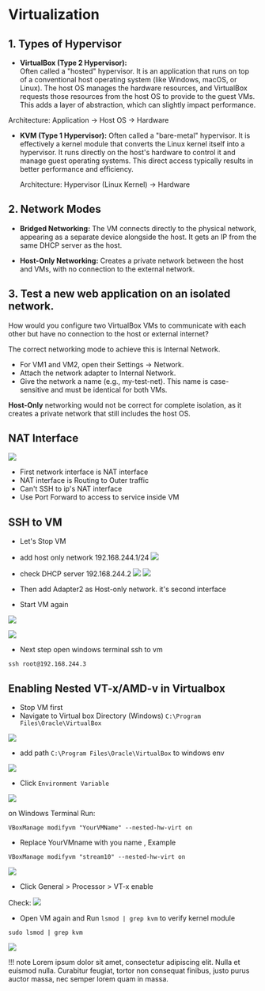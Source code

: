 # Virtualization


## 1. Types of Hypervisor

- **VirtualBox (Type 2 Hypervisor):**   
  Often called a "hosted" hypervisor. It is an application that runs on top of a conventional host operating system (like Windows, macOS, or Linux). The host OS manages the hardware resources, and VirtualBox requests those resources from the host OS to provide to the guest VMs. This adds a layer of abstraction, which can slightly impact performance.

Architecture: Application -> Host OS -> Hardware

- **KVM (Type 1 Hypervisor):** 
  Often called a "bare-metal" hypervisor. It is effectively a kernel module that converts the Linux kernel itself into a hypervisor. It runs directly on the host's hardware to control it and manage guest operating systems. This direct access typically results in better performance and efficiency.

    Architecture: Hypervisor (Linux Kernel) -> Hardware

## 2. Network Modes

- **Bridged Networking:** The VM connects directly to the physical network, appearing as a separate device alongside the host. It gets an IP from the same DHCP server as the host.

- **Host-Only Networking:** Creates a private network between the host and VMs, with no connection to the external network.

## 3. Test a new web application on an isolated network. 

How would you configure two VirtualBox VMs to communicate with each other but have no connection to the host or external internet?

The correct networking mode to achieve this is Internal Network.

- For VM1 and VM2, open their Settings -> Network.
- Attach the network adapter to Internal Network.
- Give the network a name (e.g., my-test-net). This name is case-sensitive and must be identical for both VMs.

**Host-Only** networking would not be correct for complete isolation, as it creates a private network that still includes the host OS.

## NAT Interface

![](./images/NAT-interface.png)
- First network interface is NAT interface
- NAT interface is Routing to Outer traffic
- Can't SSH to ip's NAT interface
- Use Port Forward to access to service inside VM

## SSH to VM
- Let's Stop VM 
- add host only network 192.168.244.1/24
![](./images/host-adapter1.png)
- check DHCP server 192.168.244.2
![](./images/host-adapter2.png)
![](./images/add-host-interface.png)

- Then add Adapter2 as Host-only network. it's second interface
- Start VM again
  
![](./images/check_interface.png)

![](./images/hostonly-interface.png)

- Next step  open windows terminal  ssh to vm
```
ssh root@192.168.244.3
```

## Enabling Nested VT-x/AMD-v in Virtualbox
- Stop VM first
- Navigate to Virtual box Directory (Windows) ``C:\Program Files\Oracle\VirtualBox``
  
![](./images/vboxmanage.png)
- add path ``C:\Program Files\Oracle\VirtualBox`` to windows env
  
![](./images/win_env.png)
- Click ``Environment Variable``

![](./images/set_env.gif)

on Windows Terminal Run:
```
VBoxManage modifyvm "YourVMName" --nested-hw-virt on
```
- Replace YourVMname with you name , Example
```
VBoxManage modifyvm "stream10" --nested-hw-virt on
```

![](./images/enable_nested.png)
- Click General >  Processor > VT-x  enable

Check:
![](./images/set_vtx.gif)

- Open VM again and Run ``lsmod | grep kvm``  to verify kernel module
```
sudo lsmod | grep kvm
```

![](./images/lsmod-kvm.png)

!!! note
    Lorem ipsum dolor sit amet, consectetur adipiscing elit. Nulla et euismod
    nulla. Curabitur feugiat, tortor non consequat finibus, justo purus auctor
    massa, nec semper lorem quam in massa.